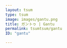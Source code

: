 ```yaml
---
layout: tsum
type: tsum
image: images/gantu.png
title: ガントゥ | Gantu
permalink: tsumtsum/gantu
ID: "gantu"

---
```


